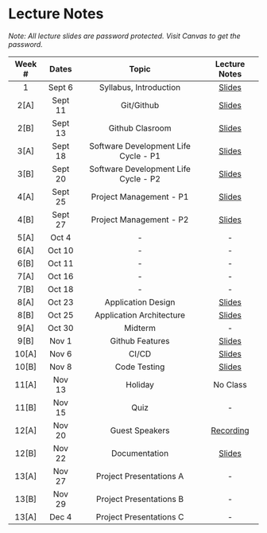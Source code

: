 # Lecture Notes

_Note: All lecture slides are password protected. Visit Canvas to get the password._

| **Week #** | **Dates** |              **Topic**               |                                                                                                                                                                          **Lecture Notes**                                                                                                                                                                          |
| :--------: | :-------: | :----------------------------------: | :-----------------------------------------------------------------------------------------------------------------------------------------------------------------------------------------------------------------------------------------------------------------------------------------------------------------------------------------------------------------: |
|     1      |  Sept 6   |        Syllabus, Introduction        | [Slides](https://jstrieb.github.io/link-lock/#eyJ2IjoiMC4wLjEiLCJlIjoiTW1sMzlCaW03R2dlK1pMd3FuK3g5OCszMUs5cWFKcytMenpTZ3N6MDFTcHNiVTJFRG9XQmJqeURUWUdjTVUzMVY5dVhuSmt5c0djbjhFdVdRellQWHJFUFVTTzFsSXh0T2FrNU42UEQ4SG43S2hLMmJtdVdQMnplVnlIV3JqZEVPTVh3S0JDalNNOHFhV2ZBVjNvdk1WcVE5QVU9IiwicyI6IkVuM0Rqc0NVTjJ5RVhWeDRXOGxYU1E9PSIsImkiOiJuaWxwVFBwUnYrZDRvbFl2In0=) |
|    2[A]    |  Sept 11  |              Git/Github              | [Slides](https://jstrieb.github.io/link-lock/#eyJ2IjoiMC4wLjEiLCJlIjoiUzN4Y2RIRFA1NEdCN040aWFNc1N0ZE91aE5hMHRTVjFBSU1HL2FpUFRJblgvU2N3Z2hadTVNOGJ3aitqbjljSGtGVVhPOEkrUDZ6RnlWU01wT1RBT2NjTWljcjkwLytwb1Nzb0ErUnFQZlJ0YWowVFdnR2gvMUk5TFFMUUpLVFFZRERaekgybTQyV2ltZ05acW1NYnpZaDZjck09IiwicyI6Im5McFR6Zk5WbjY0dzlBcHptU1JGbGc9PSIsImkiOiJxUVhhaDZZTGJLY1dKRHRGIn0=) |
|    2[B]    |  Sept 13  |           Github Clasroom            | [Slides](https://jstrieb.github.io/link-lock/#eyJ2IjoiMC4wLjEiLCJlIjoiUzdReVpoV2FuNi9ZdGxmMTJMeUVKUkFyZUxLN1d0RWVyelI0RUR5eSsyZ2pvWjRDcTZsOEJSZWRzR1B6L1hVcXBHbHJnRzBrczJPcWVqQ0lZRThVK1JiMklCdy9HNFRmdWk0cHlkeHhyUlJtTGV6Ym1xOWcwVFpLK1cxNW9iUy82aUF0aU1TVG95UkhyOHdFMnh6ajhuQVNlUk09IiwicyI6IkVMdklreDdzUkswMVMyQ251NTdxOGc9PSIsImkiOiIrK2xRM2h5SUJTSkIxcVJPIn0=) |
|    3[A]    |  Sept 18  | Software Development Life Cycle - P1 | [Slides](https://jstrieb.github.io/link-lock/#eyJ2IjoiMC4wLjEiLCJlIjoiKzkzVmR5KzZyZUpPWmg5Y2ZYcmlRTVBxSHE2M3YyR2NWQTQ2bDNSZEovSVNzcmVWSTZ3bGw5UXRxdXVnSzFuT2phS29oQWRxck9OcWYwdWtaZnVBS3lCS3FsNkZndmZseFcyUEh0Y0FxT0ZQQmdxNHBvM2JnakEvVW1FZnpHQllyRVZiK0thSExWamFkWDhSKzVzTExLb2pCZG89IiwicyI6Ikh1SFBtVGl5dkVoSmFZdmRRdTFLSXc9PSIsImkiOiJHaDNKbXRIa3FLbmtsbnVZIn0=) |
|    3[B]    |  Sept 20  | Software Development Life Cycle - P2 | [Slides](https://jstrieb.github.io/link-lock/#eyJ2IjoiMC4wLjEiLCJlIjoibXpwaWF4bHJrWmJnQ1BZNWZsV1I4MTVuQm9FWEdrakE2ZGl4UHI3RTNZOU4xTVRxbWlwaTlKbkE4NGpsSm44VmhVYjVYYW1VdmlQMHp1T25RcktRcXQxUERVbjBvcSt1MXlEbDRLV2RZNlFBMTR4WjFqeGhsL0ZFSjFGTHpQbUpacURRc1FBV2dWdmZ3Y3h0SnlRL1lsYldoZTQ9IiwicyI6InJBVy9BR0tLbVRwSWlPWm83OWhHN3c9PSIsImkiOiJiSUFNaWtQRklzZU9nazhPIn0=) |
|    4[A]    |  Sept 25  |       Project Management - P1        | [Slides](https://jstrieb.github.io/link-lock/#eyJ2IjoiMC4wLjEiLCJlIjoiVklnamZHNC9XS3lrenJnbXV6TXBPOS9HblpzQVgreHBBdUJiR2w2VGt3UkFuOCsxbHQ2TmpWWTBaT24yRnZNN29SSlAra1RJUE9DMm1HYkVQVWdzRFN1eGNFMlUwSytKSkpWZXgyam5lTXErbUg4Ym94b25WUmpadlVyTFJVVDRLOWJla21KYTdwb0tWRkEvU1lTVlkzMVdGRlk9IiwicyI6InpzK1ZZVEg3T2xoV1F1a1E0MzAyWXc9PSIsImkiOiJXTkVmVG14VndCbEljQmgzIn0=) |
|    4[B]    |  Sept 27  |       Project Management - P2        | [Slides](https://jstrieb.github.io/link-lock/#eyJ2IjoiMC4wLjEiLCJlIjoiWGNOaXlMZzluem9xYTBvMzJ5WVN4T2s0UE9UTkJJWklBWXhFUXFxNWhDUS9QRVE2YU1FeWJKblVLeFlqU3BpTldGVFI0UENaYzhmVHJ6MC9Md2RGRlcvZEFKa0Jjd3lSWFBPekNDVTdJQmYraitiTVQwQktYUnBudlJtYXR2c200eDlCOW9LeTZGNUtUR3Y1VmY1aUt1Nk9wSDg9IiwicyI6IktsRWU1V2dkN2pqSW9BcDFISkhqaGc9PSIsImkiOiJWQ1dkdmFiUUNxajNTQnBhIn0=) |
|    5[A]    |  Oct 4   |       -        | - |
|    6[A]    |  Oct 10  |       -        | - |
|    6[B]    |  Oct 11  |       -        | - |
|    7[A]    |  Oct 16  |       -        | - |
|    7[B]    |  Oct 18  |       -        | - |
|    8[A]    |  Oct 23  |       Application Design        | [Slides](https://jstrieb.github.io/link-lock/#eyJ2IjoiMC4wLjEiLCJlIjoiUjcways3anZZem0rcXRlQlNScWJlaEZiVHMwSE10VXlyL0k0VmVtOEFNeHp3cnNac0hlbi82Q2pQNW5qQnJQNTltVWNvb1J5cDlxRDdyMjg4dmZpc0tjOU5kYURlM0pJMEdTYUIzTHhMWGdLS211OTRXVE5vZjh2eHlxS0Yxb0ZBMlZkNHFsTE9jYy93N1k4RkRHaFJmcDFMYW89IiwicyI6Ii82bTJQa3dINHl3RE15czJnK3k3Rnc9PSIsImkiOiJGdjRINVpsR0wwVjhxQ1lHIn0=) |
|    8[B]    |  Oct 25  |       Application Architecture        | [Slides](https://jstrieb.github.io/link-lock/#eyJ2IjoiMC4wLjEiLCJlIjoiaWZ5TXVjc1FYZUhzbDFCUG1WS2o3cGJPenZWNVFOa3J1NHZKUS81Y3hzZ0xsb1lzVjJIN1NkUXhoanVVbWZTSEJhL3NIRG9qSjdpOHI2d3p6by94UTZNOTN4Z1FIM3dSajYzdklQTEEyRnVEVklGd3ZPQnRPc28yNXB5bko5MHZ0Q0pCOEcvRzlvaXFTd3NSZFkvTlVyTHp0T289IiwicyI6Ik5pK0I4K3JRRXN4VVpaT3JES2VIaFE9PSIsImkiOiJDVkd1b2w1TnZsMWZmZmhqIn0=) |
|    9[A]    |  Oct 30  |       Midterm        | - |
|    9[B]    |  Nov 1  |       Github Features | [Slides](https://jstrieb.github.io/link-lock/#eyJ2IjoiMC4wLjEiLCJlIjoiei9paXBiQkJscVNLcDBhVjF3bjFWZzlvOUJKZC9rUUd2Q3FZMnhLNmJCSGhqUkZOeXBmWGZWcFZpdE9FNDFha1MrQzRCMGhyaDJiQ2c5Y3lnTEViclk0cW01ZVk0ZVhjM1JyWGxIQWJGNXdaM24rSmVmdWQ0a2NJbjNGYjllc0MwM3RJOWNHbURvNHVkUU9jZUYybUVUN29JcU09IiwicyI6IlFoYXpSZVBSdTVzK2hEOGpLK0lIYkE9PSIsImkiOiJOUUF1TmVTTlhMc21VSVduIn0=) |
|    10[A]    |  Nov 6  |       CI/CD          | [Slides](https://jstrieb.github.io/link-lock/#eyJ2IjoiMC4wLjEiLCJlIjoiZ3RreGpnUGNaZFVkTmJOSEt4YldMdk9rTzVZbzJzdElJbFlnVWt1TEhhTE5sN3dUVndHNngrbjM1UWplQWdEL2tMd3JWblBOUVRVb3orMFJqNm1ubThlNVM2d0R4dWl2WlNZNHBxNVg2bXNLYk91M3dUYlF3VkVBRjNYdHpmMWM1TkJUMVJ5aTdwN2l4WE40OEZIMUVKWUw1OGc9IiwicyI6Ikg1ejE4akQydWJFK2VhdjVSUFNOdFE9PSIsImkiOiJ0alRCZ0ozcFJ4eXBpZ2xlIn0=) |
|    10[B]    |  Nov 8  |       Code Testing   | [Slides](https://jstrieb.github.io/link-lock/#eyJ2IjoiMC4wLjEiLCJlIjoiNDljM1BWSHBMd2Fxd3g3akNJV1hJdU1yUjdOYkJVTkZFVTE4TVBEL2p2V24wVnpzOUhwRk00UXh3cTFLTlJ5MWJ1cGZtUm42Vk5sTEtaaUpKTkJKd2lMbmhiZnNjekRxbkVFaGlFbVRGNGdCb3VnSFU4Mlk4YWM1cTNZWmliK2N3RmZiU0RQNWt0WEhyNGdXYVIyd2JaOEdwd0k9IiwicyI6InR5b3hBNzBjRURnMEVOVFE0VXFIU3c9PSIsImkiOiJXN2dyZU1Ra2M5NnZ1QW9QIn0=) |
|    11[A]    |  Nov 13  |       Holiday       | No Class |
|    11[B]    |  Nov 15  |       Quiz          | - |
|    12[A]    |  Nov 20  |  Guest Speakers     | [Recording](https://bit.ly/276-guest-speaker-recording) |
|    12[B]    |  Nov 22  |       Documentation | [Slides](https://jstrieb.github.io/link-lock/#eyJ2IjoiMC4wLjEiLCJlIjoidzNhZXdkUEQ2T0xYSlV5VXh4UW5Qb0lCbXZiY2xqQnBJbXA1aCtXR0FxWXdSZ1dKM2JSZk9RWGNGZU9TL3Z4QUFNTEpTZ1owbVliWGJuekNrT0gzZ0VEV3gzMngyT0JZOTlmZnJvS3VFRzdic3hOWTR6MmRnLzdVR2ZNMnZQV21hS2pvU3dyaE9uQ0lOUGNneEVkS1NsdUtBL1U9IiwicyI6IjB1UFdxYVE0TDRsUnZONkZXMTZVNGc9PSIsImkiOiJnUFA4RW5nMlJNY2U4NmNFIn0=) |
|    13[A]    |  Nov 27  | Project Presentations A | - |
|    13[B]    |  Nov 29  | Project Presentations B | - |
|    13[A]    |  Dec 4   | Project Presentations C | - |
